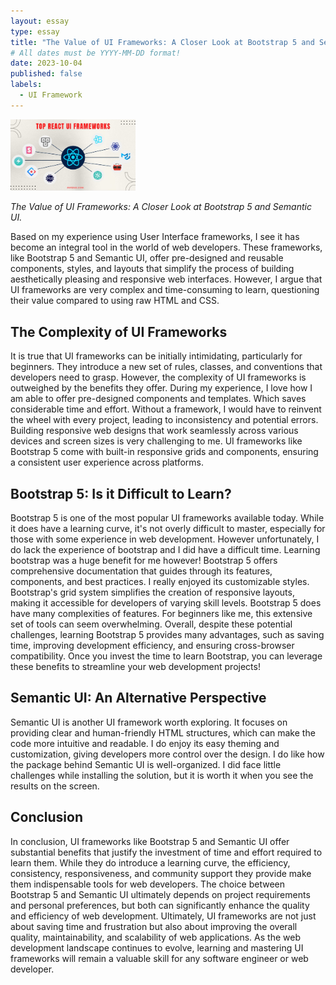 ```yaml
---
layout: essay
type: essay
title: "The Value of UI Frameworks: A Closer Look at Bootstrap 5 and Semantic UI"
# All dates must be YYYY-MM-DD format!
date: 2023-10-04
published: false
labels:
  - UI Framework
---
```


<img width="200px" class="rounded float-start pe-4" src="../img/Ui-Frameworks.jpg">

*The Value of UI Frameworks: A Closer Look at Bootstrap 5 and Semantic UI.*

Based on my experience using User Interface frameworks, I see it has become an integral tool in the world of web developers. These frameworks, like Bootstrap 5 and Semantic UI, offer pre-designed and reusable components, styles, and layouts that simplify the process of building aesthetically pleasing and responsive web interfaces. However, I argue that UI frameworks are very complex and time-consuming to learn, questioning their value compared to using raw HTML and CSS. 

## The Complexity of UI Frameworks

It is true that UI frameworks can be initially intimidating, particularly for beginners. They introduce a new set of rules, classes, and conventions that developers need to grasp. However, the complexity of UI frameworks is outweighed by the benefits they offer. During my experience, I love how I am able to offer pre-designed components and templates. Which saves considerable time and effort. Without a framework, I would have to reinvent the wheel with every project, leading to inconsistency and potential errors. Building responsive web designs that work seamlessly across various devices and screen sizes is very challenging to me. UI frameworks like Bootstrap 5 come with built-in responsive grids and components, ensuring a consistent user experience across platforms.

## Bootstrap 5: Is it Difficult to Learn?

Bootstrap 5 is one of the most popular UI frameworks available today. While it does have a learning curve, it's not overly difficult to master, especially for those with some experience in web development. However unfortunately, I do lack the experience of bootstrap and I did have a difficult time. Learning bootstrap was a huge benefit for me however! Bootstrap 5 offers comprehensive documentation that guides through its features, components, and best practices. I really enjoyed its customizable styles. Bootstrap's grid system simplifies the creation of responsive layouts, making it accessible for developers of varying skill levels. Bootstrap 5 does have many complexities of features. For beginners like me, this extensive set of tools can seem overwhelming. Overall, despite these potential challenges, learning Bootstrap 5 provides many advantages, such as saving time, improving development efficiency, and ensuring cross-browser compatibility. Once you invest the time to learn Bootstrap, you can leverage these benefits to streamline your web development projects!

## Semantic UI: An Alternative Perspective

Semantic UI is another UI framework worth exploring. It focuses on providing clear and human-friendly HTML structures, which can make the code more intuitive and readable. I do enjoy its easy theming and customization, giving developers more control over the design. I do like how the package behind Semantic UI is well-organized. I did face little challenges while installing the solution, but it is worth it when you see the results on the screen. 

## Conclusion

In conclusion, UI frameworks like Bootstrap 5 and Semantic UI offer substantial benefits that justify the investment of time and effort required to learn them. While they do introduce a learning curve, the efficiency, consistency, responsiveness, and community support they provide make them indispensable tools for web developers. The choice between Bootstrap 5 and Semantic UI ultimately depends on project requirements and personal preferences, but both can significantly enhance the quality and efficiency of web development. Ultimately, UI frameworks are not just about saving time and frustration but also about improving the overall quality, maintainability, and scalability of web applications. As the web development landscape continues to evolve, learning and mastering UI frameworks will remain a valuable skill for any software engineer or web developer.
